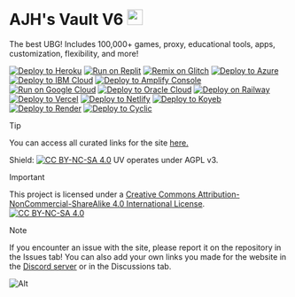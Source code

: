 # AJH's Vault V6 <a href="https://discord.gg/UnDrzQQksw"><img style="height: 1em;" src="https://github.com/dheereshagrwal/colored-icons/raw/master/public/logos/discord/discord.svg"></a>
The best UBG! Includes 100,000+ games, proxy, educational tools, apps, customization, flexibility, and more!

[![Deploy to Heroku](https://binbashbanana.github.io/deploy-buttons/buttons/remade/heroku.svg)](https://heroku.com/deploy/?template=https://github.com/1ajh/vaultv6)
[![Run on Replit](https://binbashbanana.github.io/deploy-buttons/buttons/remade/replit.svg)](https://replit.com/github/1ajh/vaultv6)
[![Remix on Glitch](https://binbashbanana.github.io/deploy-buttons/buttons/remade/glitch.svg)](https://glitch.com/edit/#!/import/github/1ajh/vaultv6)
[![Deploy to Azure](https://binbashbanana.github.io/deploy-buttons/buttons/remade/azure.svg)](https://portal.azure.com/#create/Microsoft.Template/uri/https%3A%2F%2Fraw.githubusercontent.com%2FAzure%2Fazure-quickstart-templates%2Fmaster%2Fquickstarts%2Fmicrosoft.web%2Fwebapp-linux-node%2Fazuredeploy.json)
[![Deploy to IBM Cloud](https://binbashbanana.github.io/deploy-buttons/buttons/remade/ibmcloud.svg)](https://cloud.ibm.com/devops/setup/deploy?repository=https://github.com/1ajh/vaultv6)
[![Deploy to Amplify Console](https://binbashbanana.github.io/deploy-buttons/buttons/remade/amplifyconsole.svg)](https://console.aws.amazon.com/amplify/static#/deploy?repo=https://github.com/1ajh/vaultv6)
[![Run on Google Cloud](https://binbashbanana.github.io/deploy-buttons/buttons/remade/googlecloud.svg)](https://deploy.cloud.run/?git_repo=https://github.com/1ajh/vaultv6)
[![Deploy to Oracle Cloud](https://binbashbanana.github.io/deploy-buttons/buttons/remade/oraclecloud.svg)](https://cloud.oracle.com/resourcemanager/stacks/create?zipUrl=https://github.com/1ajh/vaultv6/archive/refs/heads/main.zip)
[![Deploy on Railway](https://binbashbanana.github.io/deploy-buttons/buttons/remade/railway.svg)](https://railway.app/new/template?template=https://github.com/1ajh/vaultv6)
[![Deploy to Vercel](https://binbashbanana.github.io/deploy-buttons/buttons/remade/vercel.svg)](https://vercel.com/new/clone?repository-url=https://github.com/1ajh/vaultv6)
[![Deploy to Netlify](https://binbashbanana.github.io/deploy-buttons/buttons/remade/netlify.svg)](https://app.netlify.com/start/deploy?repository=https://github.com/1ajh/vaultv6)
[![Deploy to Koyeb](https://binbashbanana.github.io/deploy-buttons/buttons/remade/koyeb.svg)](https://app.koyeb.com/deploy?type=git&repository=github.com/1ajh/vaultv6&branch=main&name=thevault-lite)
[![Deploy to Render](https://binbashbanana.github.io/deploy-buttons/buttons/remade/render.svg)](https://render.com/deploy?repo=https://github.com/1ajh/vaultv6)
[![Deploy to Cyclic](https://binbashbanana.github.io/deploy-buttons/buttons/remade/cyclic.svg)](https://app.cyclic.sh/api/app/deploy/1ajh/vaultv6)

> [!TIP]
> You can access all curated links for the site [here.](https://docs.google.com/document/d/14LlAmWkhchNJ83BhM3KFEk4MLhu5HERqlwljGJs6fN4/edit?usp=sharing)

Shield: [![CC BY-NC-SA 4.0][cc-by-nc-sa-shield]][cc-by-nc-sa]
UV operates under AGPL v3.

> [!IMPORTANT]
> This project is licensed under a [Creative Commons Attribution-NonCommercial-ShareAlike 4.0 International License][cc-by-nc-sa].<br>
> [![CC BY-NC-SA 4.0][cc-by-nc-sa-image]][cc-by-nc-sa]

[cc-by-nc-sa]: http://creativecommons.org/licenses/by-nc-sa/4.0/
[cc-by-nc-sa-image]: https://licensebuttons.net/l/by-nc-sa/4.0/88x31.png
[cc-by-nc-sa-shield]: https://img.shields.io/badge/License-CC%20BY--NC--SA%204.0-lightgrey.svg

> [!NOTE]
> If you encounter an issue with the site, please report it on the repository in the Issues tab! You can also add your own links you made for the website in the [Discord server](https://discord.gg/UnDrzQQksw) or in the Discussions tab.

![Alt](https://repobeats.axiom.co/api/embed/9115b92be125fe029f711108e05a77041bd565d9.svg "Repobeats analytics image")
